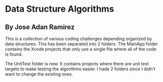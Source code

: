 # Data Structure Algorithms
## By Jose Adan Ramirez

This is a collection of various coding challenges depending organized by data structures. This has been separated into 2 folders. The MainApp folder contains the Xcode projects that only use a single file where all of the code is found.

The UnitTest folder is new. It contains projects where there are unit test targets to make testing the algorithms easier. I hade 2 folders since I didn't want to change the existing ones.